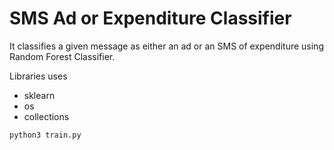 
# SMS Ad or Expenditure Classifier

It classifies a given message as either an ad or an SMS of expenditure using Random Forest Classifier.

Libraries uses
+ sklearn
+ os
+ collections

```python
python3 train.py
```